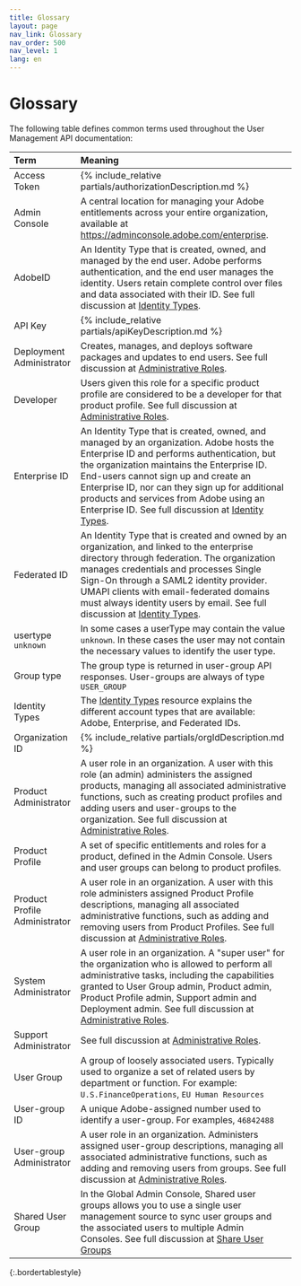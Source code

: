 ```yaml
---
title: Glossary
layout: page
nav_link: Glossary
nav_order: 500
nav_level: 1
lang: en
---
```


# Glossary

The following table defines common terms used throughout the User Management API documentation:

| Term                                                                                     | Meaning                                                                                                                                                                                                                                                                                                                                                                                                                                  |
|:-----------------------------------------------------------------------------------------|:-----------------------------------------------------------------------------------------------------------------------------------------------------------------------------------------------------------------------------------------------------------------------------------------------------------------------------------------------------------------------------------------------------------------------------------------|
| Access Token                                                                             | {% include_relative partials/authorizationDescription.md %}                                                                                                                                                                                                                                                                                                                                                                              |
| <a name="adminconsole" class="api-ref-subtitle">Admin Console</a>                        | A central location for managing your Adobe entitlements across your entire organization, available at https://adminconsole.adobe.com/enterprise.                                                                                                                                                                                                                                                                                         |
| <a name="adobeId" class="api-ref-subtitle">AdobeID</a>                                   | An Identity Type that is created, owned, and managed by the end user. Adobe performs authentication, and the end user manages the identity. Users retain complete control over files and data associated with their ID. See full discussion at [Identity Types](https://helpx.adobe.com/enterprise/help/identity.html).                                                                                                                  |
| API Key                                                                                  | {% include_relative partials/apiKeyDescription.md %}                                                                                                                                                                                                                                                                                                                                                                                     |
| <a name="deployment" class="api-ref-subtitle">Deployment Administrator</a>               | Creates, manages, and deploys software packages and updates to end users. See full discussion at [Administrative Roles](https://helpx.adobe.com/enterprise/using/admin-roles.html#).                                                                                                                                                                                                                                                     |
| <a name="developer" class="api-ref-subtitle">Developer</a>                               | Users given this role for a specific product profile are considered to be a developer for that product profile. See full discussion at [Administrative Roles](https://helpx.adobe.com/enterprise/using/admin-roles.html#).                                                                                                                                                                                                               |
| <a name="enterpriseId" class="api-ref-subtitle">Enterprise ID</a>                        | An Identity Type that is created, owned, and managed by an organization. Adobe hosts the Enterprise ID and performs authentication, but the organization maintains the Enterprise ID. End-users cannot sign up and create an Enterprise ID, nor can they sign up for additional products and services from Adobe using an Enterprise ID. See full discussion at [Identity Types](https://helpx.adobe.com/enterprise/help/identity.html). |
| <a name="federatedId" class="api-ref-subtitle">Federated ID</a>                          | An Identity Type that is created and owned by an organization, and linked to the enterprise directory through federation. The organization manages credentials and processes Single Sign-On through a SAML2 identity provider. UMAPI clients with email-federated domains must always identity users by email. See full discussion at [Identity Types](https://helpx.adobe.com/enterprise/help/identity.html).                           |
| <a name="unknownUserType" class="api-ref-subtitle">usertype `unknown`</a>                | In some cases a userType may contain the value `unknown`. In these cases the user may not contain the necessary values to identify the user type.                                                                                                                                                                                                                                                                                        |
| Group type                                                                               | The group type is returned in user-group API responses. User-groups are always of type `USER_GROUP`                                                                                                                                                                                                                                                                                                                                      |
| <a name="identity" class="api-ref-subtitle">Identity Types</a>                           | The [Identity Types](https://helpx.adobe.com/enterprise/help/identity.html) resource explains the different account types that are available: Adobe, Enterprise, and Federated IDs.                                                                                                                                                                                                                                                      |
| Organization ID                                                                          | {% include_relative partials/orgIdDescription.md %}                                                                                                                                                                                                                                                                                                                                                                                      |
| <a name="productAdmin" class="api-ref-subtitle">Product Administrator</a>                | A user role in an organization. A user with this role (an admin) administers the assigned products, managing all associated administrative functions, such as creating product profiles and adding users and user-groups to the organization. See full discussion at [Administrative Roles](https://helpx.adobe.com/enterprise/using/admin-roles.html#).                                                                                 |
| <a name="productProfile" class="api-ref-subtitle">Product Profile</a>                    | A set of specific entitlements and roles for a product, defined in the Admin Console. Users and user groups can belong to product profiles.                                                                                                                                                                                                                                                                                              |
| <a name="productProfileAdmin" class="api-ref-subtitle">Product Profile Administrator</a> | A user role in an organization. A user with this role administers assigned Product Profile descriptions, managing all associated administrative functions, such as adding and removing users from Product Profiles.  See full discussion at [Administrative Roles](https://helpx.adobe.com/enterprise/using/admin-roles.html#).                                                                                                          |
| <a name="orgAdmin" class="api-ref-subtitle">System Administrator</a>                     | A user role in an organization. A "super user" for the organization who is allowed to perform all administrative tasks, including the capabilities granted to User Group admin, Product admin, Product Profile admin, Support admin and Deployment admin. See full discussion at [Administrative Roles](https://helpx.adobe.com/enterprise/using/admin-roles.html#).                                                                     |
| <a name="supportAdmin" class="api-ref-subtitle">Support Administrator</a>                | See full discussion at [Administrative Roles](https://helpx.adobe.com/enterprise/using/admin-roles.html#).                                                                                                                                                                                                                                                                                                                               |
| <a name="usergroup" class="api-ref-subtitle">User Group</a>                              | A group of loosely associated users. Typically used to organize a set of related users by department or function. For example: `U.S.FinanceOperations`, `EU Human Resources`                                                                                                                                                                                                                                                             |
| User-group ID                                                                            | A unique Adobe-assigned number used to identify a user-group. For examples, `46842488`                                                                                                                                                                                                                                                                                                                                                   |
| <a name="usergroupAdmin" class="api-ref-subtitle">User-group Administrator</a>           | A user role in an organization. Administers assigned user-group descriptions, managing all associated administrative functions, such as adding and removing users from groups. See full discussion at [Administrative Roles](https://helpx.adobe.com/enterprise/using/admin-roles.html#).                                                                                                                                                |
| <a name="sharedUserGroup" class="api-ref-subtitle">Shared User Group</a>                 | In the Global Admin Console, Shared user groups allows you to use a single user management source to sync user groups and the associated users to multiple Admin Consoles. See full discussion at [Share User Groups](https://www.adobe.com/go/user_group_share)                                                                                                                                                                         |
{:.bordertablestyle}
